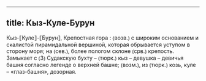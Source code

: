 
---
title: Кыз-Куле-Бурун
---
Кыз-⟦Куле⟧-⟦Бурун⟧, Крепостная гора
: ⦅возв.⦆ с широким основанием и скалистой пирамидальной вершиной, которая обрывается уступом в сторону моря; на ⦅сев.⦆, более пологом склоне ⦅срв.⦆ крепость. Замыкает с ⦅З⦆ Судакскую бухту – ⦅тюрк.⦆ кыз – девушка – девичья башня согласно легенде о верхней башне; ⦅возм.⦆, из ⦅тюрк.⦆ козь, куле – «глаз-башня», дозорная.
